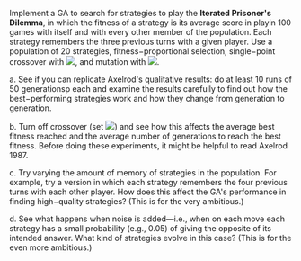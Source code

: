Implement a GA to search for strategies to play the **Iterated Prisoner's Dilemma**, in which the fitness
of a strategy is its average score in playin 100 games with itself and with every other member of the
population. Each strategy remembers the three previous turns with a given player. Use a population of
20 strategies, fitness−proportional selection, single−point crossover with <img src="https://latex.codecogs.com/png.latex?p_c&space;=&space;0.7"/>, and mutation with <img src="https://latex.codecogs.com/png.latex?p_m&space;=&space;0.001"/>.

a. See if you can replicate Axelrod's qualitative results: do at least 10 runs of 50 generationsp
each and examine the results carefully to find out how the best−performing strategies work
and how they change from generation to generation.

b. Turn off crossover (set <img src="https://latex.codecogs.com/png.latex?p_c&space;=&space;0"/>) and see how this affects the average best fitness reached and
the average number of generations to reach the best fitness. Before doing these experiments, it
might be helpful to read Axelrod 1987.

c. Try varying the amount of memory of strategies in the population. For example, try a version
in which each strategy remembers the four previous turns with each other player. How does
this affect the GA's performance in finding high−quality strategies? (This is for the very
ambitious.)

d. See what happens when noise is added—i.e., when on each move each strategy has a small
probability (e.g., 0.05) of giving the opposite of its intended answer. What kind of strategies
evolve in this case? (This is for the even more ambitious.)
